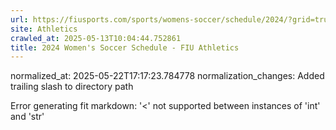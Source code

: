 ```yaml
---
url: https://fiusports.com/sports/womens-soccer/schedule/2024/?grid=true
site: Athletics
crawled_at: 2025-05-13T10:04:44.752861
title: 2024 Women's Soccer Schedule - FIU Athletics
---
```

normalized_at: 2025-05-22T17:17:23.784778
normalization_changes: Added trailing slash to directory path

Error generating fit markdown: '<' not supported between instances of 'int' and 'str'